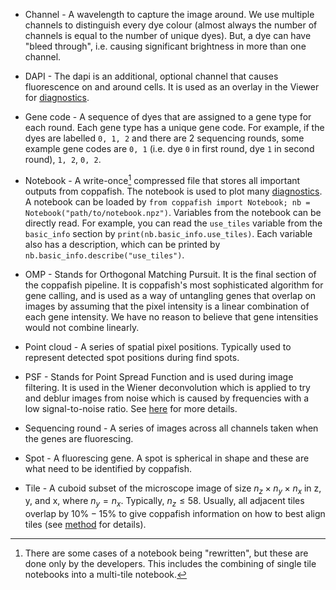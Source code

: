 * Channel - A wavelength to capture the image around. We use multiple channels to distinguish every dye colour (almost 
always the number of channels is equal to the number of unique dyes). But, a dye can have "bleed through", i.e. causing 
significant brightness in more than one channel.

* DAPI - The dapi is an additional, optional channel that causes fluorescence on and around cells. It is used as an 
overlay in the Viewer for [diagnostics](diagnostics.md).

* Gene code - A sequence of dyes that are assigned to a gene type for each round. Each gene type has a unique gene 
code. For example, if the dyes are labelled `0, 1, 2` and there are 2 sequencing rounds, some example gene codes are 
`0, 1` (i.e. dye `0` in first round, dye `1` in second round), `1, 2`, `0, 2`.

* Notebook - A write-once[^1] compressed file that stores all important outputs from coppafish. The notebook is used 
to plot many [diagnostics](diagnostics.md). A notebook can be loaded by 
`from coppafish import Notebook; nb = Notebook("path/to/notebook.npz")`. Variables from the notebook can be directly 
read. For example, you can read the `use_tiles` variable from the `basic_info` section by 
`print(nb.basic_info.use_tiles)`. Each variable also has a description, which can be printed by 
`nb.basic_info.describe("use_tiles")`.

* OMP - Stands for Orthogonal Matching Pursuit. It is the final section of the coppafish pipeline. It is coppafish's 
most sophisticated algorithm for gene calling, and is used as a way of untangling genes that overlap on images by 
assuming that the pixel intensity is a linear combination of each gene intensity. We have no reason to believe that 
gene intensities would not combine linearly.

* Point cloud - A series of spatial pixel positions. Typically used to represent detected spot positions during find 
spots.

* PSF - Stands for Point Spread Function and is used during image filtering. It is used in the Wiener deconvolution 
which is applied to try and deblur images from noise which is caused by frequencies with a low signal-to-noise ratio. 
See <a href="https://en.wikipedia.org/wiki/Wiener_deconvolution" target="_blank">here</a> for more details.

* Sequencing round - A series of images across all channels taken when the genes are fluorescing.

* Spot - A fluorescing gene. A spot is spherical in shape and these are what need to be identified by coppafish.

* Tile - A cuboid subset of the microscope image of size $n_z \times n_y \times n_x$ in z, y, and x, where $n_y = n_x$. 
Typically, $n_z\le58$. Usually, all adjacent tiles overlap by $10\%-15\%$ to give coppafish information on how to best 
align tiles (see [method](method.md) for details).


[^1]:
    There are some cases of a notebook being "rewritten", but these are done only by the developers. This includes 
    the combining of single tile notebooks into a multi-tile notebook.
